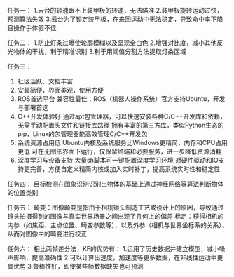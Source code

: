 任务一：
1.云台的转速跟不上装甲板的转速，无法瞄准
2.装甲板旋转运动过快，预测算法失效
3.云台为了锁定装甲板，在来回运动中无法稳定，导致命中率下降且操作手体验不佳

任务二：
1.防止灯条过曝使轮廓模糊以及呈现全白色
2.增强对比度，减小其他反光物体的干扰，利于精准识别
3.利于用阈值分割方法提取灯条区域

任务三：
1. 社区活跃、文档丰富
2. 安装简便，界面美观，使用方便
3. ROS首选平台
兼容性最佳：ROS（机器人操作系统）官方支持Ubuntu，开发与部署首选
4. C++开发体验好
通过apt包管理器，可以快速安装各种C/C++开发库和依赖，无需手动配置头文件和链接库路径
拥有丰富的第三方库，类似Python生态的pip，Linux的包管理器能高效管理C/C++开发包
5. 系统资源占用低
Ubuntu内核及系统服务比Windows更精简，内存和CPU占用更低
可在无图形界面下运行，仅保留终端和必要服务，进一步降低资源消耗
6. 深度学习与设备支持
大量sh脚本可一键配置深度学习环境
对硬件驱动和IO支持更完善，方便自定义精简内核或加入实时补丁，提高系统实时性和稳定性

任务四：
目标检测在图象识别识别出物体的基础上通过神经网络等算法判断物体的位置类别

任务五：
畸变：图像畸变是指由于相机镜头制造工艺或设计上的原因，导致通过镜头拍摄得到的图像与真实世界场景之间出现了几何上的偏差
标定：获得相机的内参（如焦距、主点位置、畸变参数等），以及外参（相机与世界坐标系的关系），从而对图像中的畸变进行校正

任务六：
相比两帧差分法，KF的优势有：
1.运用了历史数据并建立模型，减小噪声影响，提高准确性
2.可以计算出速度，加速度等更多数据，在非线性运动中更具优势
3.鲁棒性好，即使某些帧数据缺失也可预测

